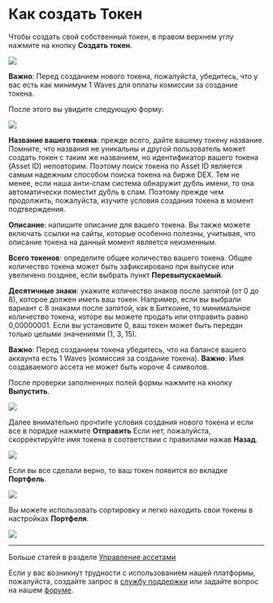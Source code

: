 # Как создать Токен

Чтобы создать свой собственный токен, в правом верхнем углу нажмите на кнопку **Создать токен**.

![](/_assets/token_creation_01.png)

**Важно**: Перед созданием нового токена, пожалуйста, убедитесь, что у вас есть как минимум 1 Waves для оплаты комиссии за создание токена.

После этого вы увидите следующую форму:

![](/_assets/token_creation_02.png)

**Название вашего токена**: прежде всего, дайте вашему токену название. Помните, что названия не уникальны и другой пользователь может создать токен с таким же названием, но идентификатор вашего токена (Asset ID) неповторим. Поэтому поиск токена по Asset ID является самым надежным способом поиска токена на бирже DEX. Тем не менее, если наша анти-спам система обнаружит дубль имени, то она автоматически поместит дубль в спам. Поэтому прежде чем продолжить, пожалуйста, изучите условия создания токена в момент подтверждения.

**Описание**: напишите описание для вашего токена. Вы также можете включать ссылки на сайты, которые особенно полезны, учитывая, что описание токена на данный момент является неизменным.

**Всего токенов**: определите общее количество вашего токена. Общее количество токена может быть зафиксировано при выпуске или увеличено позднее, если выбрать пункт **Перевыпускаемый**.

**Десятичные знаки**: укажите количество знаков после запятой (от 0 до 8), которое должен иметь ваш токен. Например, если вы выбрали вариант с 8 знаками после запятой, как в Биткоине, то минимальное количество токена, которе вы можете продать или отправить равно 0,00000001. Если вы установите 0, ваш токен может быть передан только целыми значениями (1, 3, 15).

**Важно**: Перед созданием токена убедитесь, что на балансе вашего аккаунта есть 1 Waves (комиссия за создание токена).
**Важно**: Имя создаваемого ассета не может быть короче 4 символов.

После проверки заполненных полей формы нажмите на кнопку **Выпустить**.

![](/_assets/token_creation_03.png)

Далее внимательно прочтите условия создания нового токена и если все в порядке нажмите **Отправить** Если нет, пожалуйста, скорректируйте имя токена в соответствии с правилами нажав **Назад**.

![](/_assets/token_creation_03.1.png)

Если вы все сделали верно, то ваш токен появится во вкладке **Портфель**.

![](/_assets/token_creation_05.png)

Вы можете использовать сортировку и легко находить свои токены в настройках **Портфеля**.

![](/_assets/token_creation_06.png)
___

Больше статей в разделе [Управление ассетами](/waves-client/assets-management.md)

Если у вас возникнут трудности с использованием нашей платформы, пожалуйста, создайте запрос в [службу поддержки](https://support.wavesplatform.com/) или задайте вопрос на нашем [форуме](https://forum.wavesplatform.com/).
